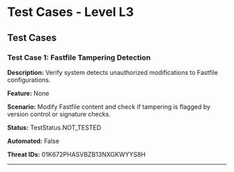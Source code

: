 # Test Cases - Level L3

## Test Cases

### Test Case 1: Fastfile Tampering Detection

**Description:** Verify system detects unauthorized modifications to Fastfile configurations.

**Feature:** None

**Scenario:** Modify Fastfile content and check if tampering is flagged by version control or signature checks.

**Status:** TestStatus.NOT_TESTED

**Automated:** False

**Threat IDs:** 01K672PHASVBZB13NXGKWYYS8H

---

